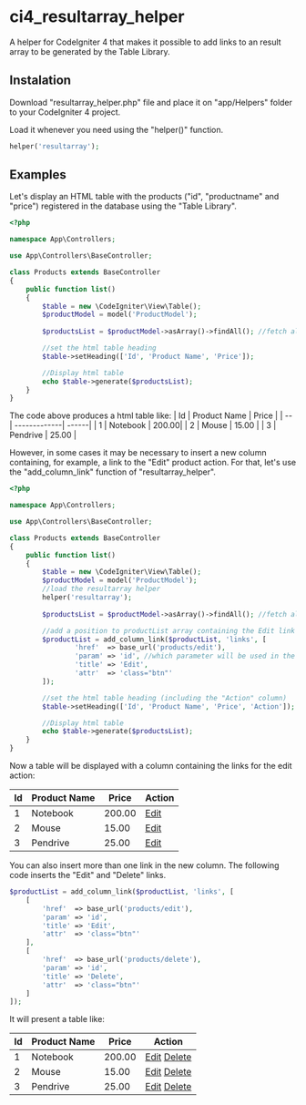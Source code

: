 # ci4_resultarray_helper
A helper for CodeIgniter 4 that makes it possible to add links to an result array to be generated by the Table Library.

## Instalation
Download "resultarray_helper.php" file and place it on "app/Helpers" folder to your CodeIgniter 4 project.

Load it whenever you need using the "helper()" function.

```php
helper('resultarray');
```

## Examples
Let's display an HTML table with the products ("id", "productname" and "price") registered in the database using the "Table Library".

```php
<?php

namespace App\Controllers;

use App\Controllers\BaseController;

class Products extends BaseController
{
    public function list()
    {
        $table = new \CodeIgniter\View\Table();
        $productModel = model('ProductModel');
        
        $productsList = $productModel->asArray()->findAll(); //fetch all products in an array var

        //set the html table heading
        $table->setHeading(['Id', 'Product Name', 'Price']);

        //Display html table
        echo $table->generate($productsList);
    }
}
```
The code above produces a html table like:
| Id | Product Name | Price |
| -- | -------------| ------|
| 1  | Notebook     | 200.00|
| 2  | Mouse        | 15.00 |
| 3  | Pendrive     | 25.00 |

However, in some cases it may be necessary to insert a new column containing, for example, a link to the "Edit" product action. For that, let's use the "add_column_link" function of "resultarray_helper".

```php
<?php

namespace App\Controllers;

use App\Controllers\BaseController;

class Products extends BaseController
{
    public function list()
    {
        $table = new \CodeIgniter\View\Table();
        $productModel = model('ProductModel');
        //load the resultarray helper
        helper('resultarray');
        
        $productsList = $productModel->asArray()->findAll(); //fetch all products in an array var

        //add a position to productList array containing the Edit link
        $productList = add_column_link($productList, 'links', [
                'href'  => base_url('products/edit'),
                'param' => 'id', //which parameter will be used in the URL (will be produced "products/edit/{id}) (E.g. products/edit/1 , products/edit/2 , etc...)
                'title' => 'Edit',
                'attr'  => 'class="btn"'
        ]);

        //set the html table heading (including the "Action" column)
        $table->setHeading(['Id', 'Product Name', 'Price', 'Action']);

        //Display html table
        echo $table->generate($productsList);
    }
}
```
Now a table will be displayed with a column containing the links for the edit action:

| Id | Product Name | Price | Action |
| -- | -------------| ------| -------|
| 1  | Notebook     | 200.00|[Edit](#)|
| 2  | Mouse        | 15.00 |[Edit](#)|
| 3  | Pendrive     | 25.00 |[Edit](#)|

You can also insert more than one link in the new column. The following code inserts the "Edit" and "Delete" links.

```php
$productList = add_column_link($productList, 'links', [
    [
        'href'  => base_url('products/edit'),
        'param' => 'id',
        'title' => 'Edit',
        'attr'  => 'class="btn"'
    ],
    [
        'href'  => base_url('products/delete'),
        'param' => 'id',
        'title' => 'Delete',
        'attr'  => 'class="btn"'
    ]
]);
```

It will present a table like:

| Id | Product Name | Price | Action |
| -- | -------------| ------| -------|
| 1  | Notebook     | 200.00|[Edit](#) [Delete](#)|
| 2  | Mouse        | 15.00 |[Edit](#) [Delete](#)|
| 3  | Pendrive     | 25.00 |[Edit](#) [Delete](#)|